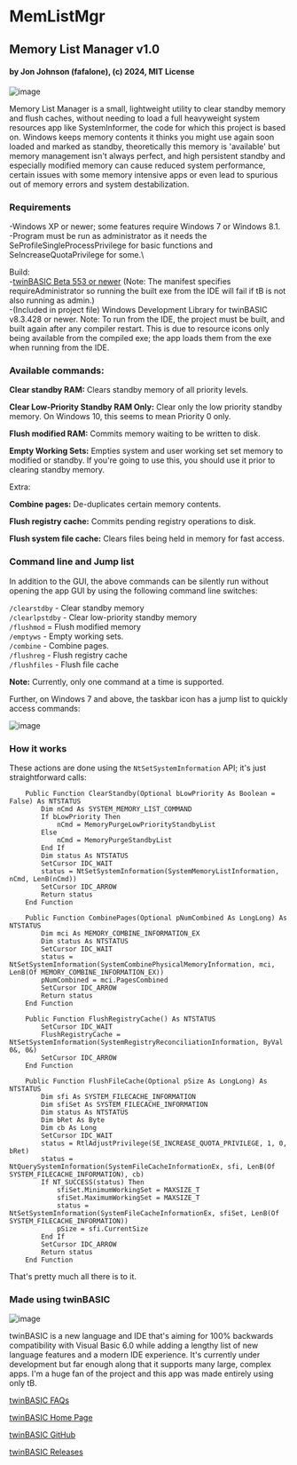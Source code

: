 # MemListMgr
## Memory List Manager v1.0
#### by Jon Johnson (fafalone), (c) 2024, MIT License

![image](https://github.com/fafalone/MemListMgr/assets/7834493/fa2bf40d-1936-4e17-8a77-f2e85500fc4b)

Memory List Manager is a small, lightweight utility to clear standby memory and flush caches, without needing to load a full heavyweight system resources app like SystemInformer, the code for which this project is based on. Windows keeps memory contents it thinks you might use again soon loaded and marked as standby, theoretically this memory is 'available' but memory management isn't always perfect, and high persistent standby and especially modified memory can cause reduced system performance, certain issues with some memory intensive apps or even lead to spurious out of memory errors and system destabilization.

### Requirements
-Windows XP or newer; some features require Windows 7 or Windows 8.1.\
-Program must be run as administrator as it needs the SeProfileSingleProcessPrivilege for basic functions and SeIncreaseQuotaPrivilege for some.\

Build:\
-[twinBASIC Beta 553 or newer](https://github.com/twinbasic/twinbasic/releases) (Note: The manifest specifies requireAdministrator so running the built exe from the IDE will fail if tB is not also running as admin.)\
-(Included in project file) Windows Development Library for twinBASIC v8.3.428 or newer.
Note: To run from the IDE, the project must be built, and built again after any compiler restart. This is due to resource icons only being available from the compiled exe; the app loads them from the exe when running from the IDE.

### Available commands:

**Clear standby RAM:** Clears standby memory of all priority levels.

**Clear Low-Priority Standby RAM Only:** Clear only the low priority standby memory. On Windows 10, this seems to mean Priority 0 only.

**Flush modified RAM:** Commits memory waiting to be written to disk.

**Empty Working Sets:** Empties system and user working set set memory to modified or standby. If you're going to use this, you should use it prior to clearing standby memory.

Extra:

**Combine pages:** De-duplicates certain memory contents.

**Flush registry cache:** Commits pending registry operations to disk.

**Flush system file cache:** Clears files being held in memory for fast access.

### Command line and Jump list

In addition to the GUI, the above commands can be silently run without opening the app GUI by using the following command line switches:

`/clearstdby` - Clear standby memory\
`/clearlpstdby` - Clear low-priority standby memory\
`/flushmod` = Flush modified memory\
`/emptyws` - Empty working sets.\
`/combine` - Combine pages.\
`/flushreg` - Flush registry cache\
`/flushfiles` - Flush file cache

**Note:** Currently, only one command at a time is supported.

Further, on Windows 7 and above, the taskbar icon has a jump list to quickly access commands:

![image](https://github.com/fafalone/MemListMgr/assets/7834493/e7959ccf-679c-44f2-bbae-32f6b8831de5)

### How it works

These actions are done using the `NtSetSystemInformation` API; it's just straightforward calls:

```vba
    Public Function ClearStandby(Optional bLowPriority As Boolean = False) As NTSTATUS
        Dim nCmd As SYSTEM_MEMORY_LIST_COMMAND
        If bLowPriority Then
            nCmd = MemoryPurgeLowPriorityStandbyList
        Else
            nCmd = MemoryPurgeStandbyList
        End If
        Dim status As NTSTATUS
        SetCursor IDC_WAIT
        status = NtSetSystemInformation(SystemMemoryListInformation, nCmd, LenB(nCmd))
        SetCursor IDC_ARROW
        Return status
    End Function

    Public Function CombinePages(Optional pNumCombined As LongLong) As NTSTATUS
        Dim mci As MEMORY_COMBINE_INFORMATION_EX
        Dim status As NTSTATUS
        SetCursor IDC_WAIT
        status = NtSetSystemInformation(SystemCombinePhysicalMemoryInformation, mci, LenB(Of MEMORY_COMBINE_INFORMATION_EX))
        pNumCombined = mci.PagesCombined
        SetCursor IDC_ARROW
        Return status
    End Function

    Public Function FlushRegistryCache() As NTSTATUS
        SetCursor IDC_WAIT
        FlushRegistryCache = NtSetSystemInformation(SystemRegistryReconciliationInformation, ByVal 0&, 0&)
        SetCursor IDC_ARROW
    End Function

    Public Function FlushFileCache(Optional pSize As LongLong) As NTSTATUS
        Dim sfi As SYSTEM_FILECACHE_INFORMATION
        Dim sfiSet As SYSTEM_FILECACHE_INFORMATION
        Dim status As NTSTATUS
        Dim bRet As Byte
        Dim cb As Long
        SetCursor IDC_WAIT
        status = RtlAdjustPrivilege(SE_INCREASE_QUOTA_PRIVILEGE, 1, 0, bRet)
        status = NtQuerySystemInformation(SystemFileCacheInformationEx, sfi, LenB(Of SYSTEM_FILECACHE_INFORMATION), cb)
        If NT_SUCCESS(status) Then
            sfiSet.MinimumWorkingSet = MAXSIZE_T
            sfiSet.MaximumWorkingSet = MAXSIZE_T
            status = NtSetSystemInformation(SystemFileCacheInformationEx, sfiSet, LenB(Of SYSTEM_FILECACHE_INFORMATION))
            pSize = sfi.CurrentSize
        End If
        SetCursor IDC_ARROW
        Return status
    End Function
```

That's pretty much all there is to it.

### Made using twinBASIC
![image](https://github.com/fafalone/MemListMgr/assets/7834493/abba1d5d-0adb-4b32-a0cb-0f43ad13f1e6)

twinBASIC is a new language and IDE that's aiming for 100% backwards compatibility with Visual Basic 6.0 while adding a lengthy list of new language features and a modern IDE experience. It's currently under development but far enough along that it supports many large, complex apps. I'm a huge fan of the project and this app was made entirely using only tB.

[twinBASIC FAQs](https://github.com/twinbasic/documentation/wiki/twinBASIC-Frequently-Asked-Questions-(FAQs))

[twinBASIC Home Page](https://twinbasic.com)

[twinBASIC GitHub](https://github.com/twinbasic/twinbasic)

[twinBASIC Releases](https://github.com/twinbasic/twinbasic/releases)
